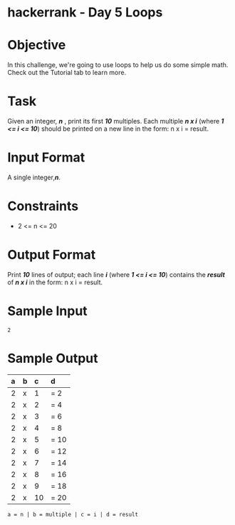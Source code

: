 # hackerrank - Day 5 Loops

# Objective
In this challenge, we're going to use loops to help us do some simple math. Check out the Tutorial tab to learn more.

# Task
Given an integer, _**n**_ , print its first _**10**_ multiples. Each multiple _**n x i**_ (where _**1 <= i <= 10**_) should be printed on a new line in the form: n x i = result.

# Input Format

A single integer,_**n**_.

# Constraints
* 2 <= n <= 20

# Output Format
Print _**10**_ lines of output; each line _**i**_ (where _**1 <= i <= 10**_) contains the _**result**_ of _**n x i**_ in the form:
n x i = result.

# Sample Input
`2`

# Sample Output
a | b | c  | d 
:---|:---|:---|:---
 2 |x |1  |=  2
 2 |x |2  |=  4
 2 |x |3  |=  6
 2 |x |4  |=  8
 2 |x |5  |= 10
 2 |x |6  |= 12
 2 |x |7  |= 14
 2 |x |8  |= 16
 2 |x |9  |= 18
 2 |x |10 |= 20
 
`a = n |
b = multiple |
c = i |
d = result`
